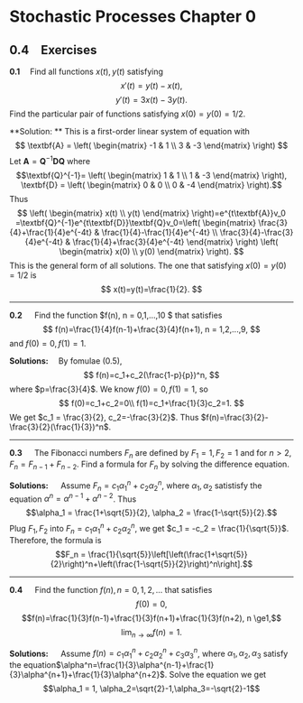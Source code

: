 # Stochastic Processes Chapter 0

<script type="text/javascript"
scr = "http://cdn.mathjax.org/mathjax/latest/MathJax.js?config=TeX-AMS-MML_HTMLorMML">
</script>

## 0.4&emsp;Exercises

**0.1** &emsp;Find all functions $x(t),y(t)$ satisfying $$x'(t)=y(t)-x(t),$$ $$y'(t)=3x(t)-3y(t).$$  Find the particular pair of functions satisfying $x(0)=y(0)=1/2.$

**Solution: ** This is a first-order linear system of equation with 
$$
\textbf{A} = 
\left(
\begin{matrix}
-1 & 1 \\
3 & -3
\end{matrix}
\right)
$$
Let $\textbf{A} = \textbf{Q}^{-1}\textbf{DQ}$ where 
$$\textbf{Q}^{-1}=
\left(
\begin{matrix}
1 & 1 \\
1 & -3
\end{matrix} 
\right), 
\textbf{D} = 
\left(
\begin{matrix}
0 & 0 \\
0 & -4
\end{matrix}
\right).$$
Thus 
$$
\left(
\begin{matrix}
x(t)  \\
y(t)
\end{matrix}
\right)=e^{t\textbf{A}}v_0
=\textbf{Q}^{-1}e^{t\textbf{D}}\textbf{Q}v_0=\left(
\begin{matrix}
\frac{3}{4}+\frac{1}{4}e^{-4t} & \frac{1}{4}-\frac{1}{4}e^{-4t} \\
\frac{3}{4}-\frac{3}{4}e^{-4t} & \frac{1}{4}+\frac{3}{4}e^{-4t}
\end{matrix}
\right)
\left(
\begin{matrix}
x(0)  \\
y(0)
\end{matrix}
\right).
$$
This is the general form of all solutions. The one that satisfying $x(0)=y(0)=1/2$  is
$$
x(t)=y(t)=\frac{1}{2}.
$$

---
**0.2** &emsp; Find the function $f(n), n = 0,1,...,10 $ that satisfies
$$
f(n)=\frac{1}{4}f(n-1)+\frac{3}{4}f(n+1), n = 1,2,...,9,
$$
and $f(0)=0, f(1)=1.$

**Solutions:**&emsp; By fomulae $(0.5)$, 
$$
f(n)=c_1+c_2(\frac{1-p}{p})^n,
$$ where $p=\frac{3}{4}$. We know $f(0)=0, f(1)=1,$ so
$$
f(0)=c_1+c_2=0\\
f(1)=c_1+\frac{1}{3}c_2=1.
$$
We get $c_1 = \frac{3}{2}, c_2=-\frac{3}{2}$. Thus $f(n)=\frac{3}{2}-\frac{3}{2}(\frac{1}{3})^n$.

---

**0.3** &emsp; The Fibonacci numbers $F_n$ are defined by $F_1=1, F_2=1$ and for $n>2, F_n = F_{n-1}+F_{n-2}$. Find a formula for $F_n$ by solving the difference equation.

**Solutions:** &emsp; Assume $F_n = c_1\alpha_1^n+c_2\alpha_2^n,$ where $\alpha_1,\alpha_2$ satistisfy the equation $\alpha^n=\alpha^{n-1}+\alpha^{n-2}$. Thus $$\alpha_1 = \frac{1+\sqrt{5}}{2}, \alpha_2 = \frac{1-\sqrt{5}}{2}.$$
Plug $F_1, F_2$ into $F_n = c_1\alpha_1^n+c_2\alpha_2^n$, we get $c_1 = -c_2 = \frac{1}{\sqrt{5}}$.
Therefore, the formula is $$F_n = \frac{1}{\sqrt{5}}\left[\left(\frac{1+\sqrt{5}}{2}\right)^n+\left(\frac{1-\sqrt{5}}{2}\right)^n\right].$$

---
**0.4** &emsp; Find the function $f(n), n = 0,1,2,...$ that satisfies $$f(0)=0,$$ $$f(n)=\frac{1}{3}f(n-1)+\frac{1}{3}f(n+1)+\frac{1}{3}f(n+2), n \ge1,$$ $$\lim_{n\to\infty}f(n)=1.$$

**Solutions:** &emsp; Assume $f(n)=c_1\alpha_1^n+c_2\alpha_2^n+c_3\alpha_3^n$, where $\alpha_1, \alpha_2, \alpha_3$ satisfy the equation$\alpha^n=\frac{1}{3}\alpha^{n-1}+\frac{1}{3}\alpha^{n+1}+\frac{1}{3}\alpha^{n+2}$. Solve the equation we get
$$\alpha_1 = 1, \alpha_2=\sqrt{2}-1,\alpha_3=-\sqrt{2}-1$$